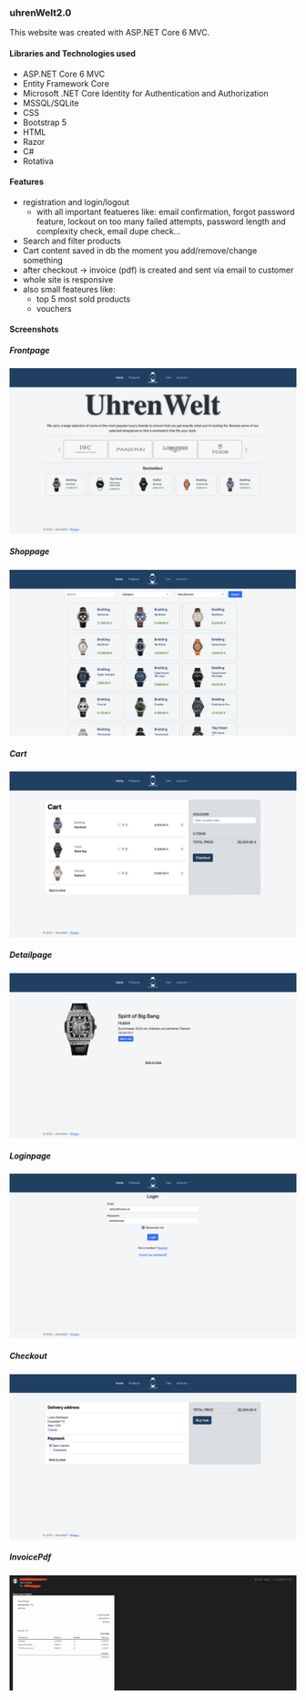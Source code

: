 ### uhrenWelt2.0
This website was created with ASP.NET Core 6 MVC.

#### Libraries and Technologies used 
- ASP.NET Core 6 MVC 
- Entity Framework Core
- Microsoft .NET Core Identity for Authentication and Authorization 
- MSSQL/SQLite
- CSS
- Bootstrap 5
- HTML
- Razor
- C#
- Rotativa

#### Features 
- registration and login/logout
  - with all important featueres like: email confirmation, forgot password feature, lockout on too many failed attempts, password length and complexity check, email dupe check... 
- Search and filter products
- Cart content saved in db the moment you add/remove/change something
- after checkout -> invoice (pdf) is created and sent via email to customer
- whole site is responsive
- also small feateures like:
  - top 5 most sold products
  - vouchers

#### Screenshots
##### Frontpage 
![Frontpage](/wwwroot/Img/Screenshots/MainPage.png?raw=true "Frontpage")
##### Shoppage 
![Shoppage](/wwwroot/Img/Screenshots/ShopPage.png?raw=true "Shoppage")
##### Cart 
![Cart](/wwwroot/Img/Screenshots/CartPage.png?raw=true "Cart")
##### Detailpage 
![Overview](/wwwroot/Img/Screenshots/DetailPage.png?raw=true "Detailpage")
##### Loginpage 
![Invoice](/wwwroot/Img/Screenshots/LoginPage.png?raw=true "Loginpage")
##### Checkout 
![Invoice](/wwwroot/Img/Screenshots/Checkout.png?raw=true "Checkout")
##### InvoicePdf 
![Invoice](/wwwroot/Img/Screenshots/InvoiceEmail.png?raw=true "Invoice")
